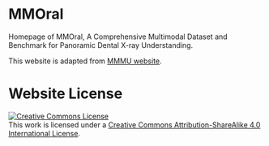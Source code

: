 # MMOral
Homepage of MMOral, A Comprehensive Multimodal Dataset and Benchmark for Panoramic Dental X-ray Understanding.

This website is adapted from [MMMU website](https://github.com/MMMU-Benchmark/mmmu-benchmark.github.io).

# Website License
<a rel="license" href="http://creativecommons.org/licenses/by-sa/4.0/"><img alt="Creative Commons License" style="border-width:0" src="https://i.creativecommons.org/l/by-sa/4.0/88x31.png" /></a><br />This work is licensed under a <a rel="license" href="http://creativecommons.org/licenses/by-sa/4.0/">Creative Commons Attribution-ShareAlike 4.0 International License</a>.
